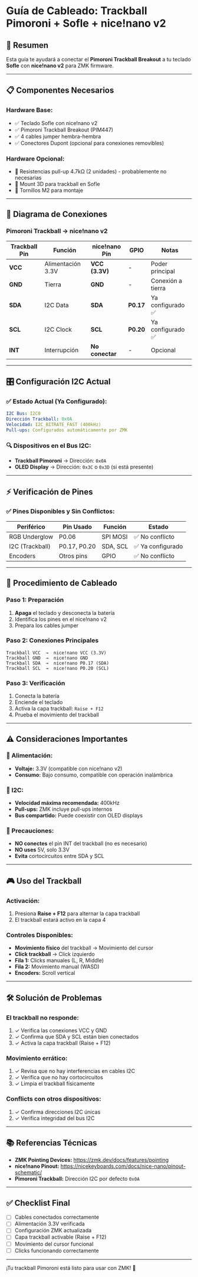 # Guía de Cableado: Trackball Pimoroni + Sofle + nice!nano v2

## 🎯 Resumen

Esta guía te ayudará a conectar el **Pimoroni Trackball Breakout** a tu teclado **Sofle** con **nice!nano v2** para ZMK firmware.

---

## 📋 Componentes Necesarios

### Hardware Base:
- ✅ Teclado Sofle con nice!nano v2
- ✅ Pimoroni Trackball Breakout (PIM447)
- ✅ 4 cables jumper hembra-hembra
- ✅ Conectores Dupont (opcional para conexiones removibles)

### Hardware Opcional:
- 🔧 Resistencias pull-up 4.7kΩ (2 unidades) - probablemente no necesarias
- 🔧 Mount 3D para trackball en Sofle
- 🔧 Tornillos M2 para montaje

---

## 🔌 Diagrama de Conexiones

### Pimoroni Trackball → nice!nano v2

| **Trackball Pin** | **Función** | **nice!nano Pin** | **GPIO** | **Notas** |
|-------------------|-------------|-------------------|----------|-----------|
| **VCC**           | Alimentación 3.3V | **VCC (3.3V)**   | -        | Poder principal |
| **GND**           | Tierra      | **GND**           | -        | Conexión a tierra |
| **SDA**           | I2C Data    | **SDA**           | **P0.17** | Ya configurado ✅ |
| **SCL**           | I2C Clock   | **SCL**           | **P0.20** | Ya configurado ✅ |
| **INT**           | Interrupción| **No conectar**   | -        | Opcional |

---

## 🎛️ Configuración I2C Actual

### ✅ Estado Actual (Ya Configurado):
```yaml
I2C Bus: I2C0
Dirección Trackball: 0x0A
Velocidad: I2C_BITRATE_FAST (400kHz)
Pull-ups: Configurados automáticamente por ZMK
```

### 🔍 Dispositivos en el Bus I2C:
- **Trackball Pimoroni** → Dirección: `0x0A`
- **OLED Display** → Dirección: `0x3C` o `0x3D` (si está presente)

---

## ⚡ Verificación de Pines

### ✅ Pines Disponibles y Sin Conflictos:

| **Periférico** | **Pin Usado** | **Función** | **Estado** |
|----------------|---------------|-------------|------------|
| RGB Underglow  | P0.06         | SPI MOSI    | ✅ No conflicto |
| I2C (Trackball)| P0.17, P0.20  | SDA, SCL    | ✅ Ya configurado |
| Encoders       | Otros pins    | GPIO        | ✅ No conflicto |

---

## 🔧 Procedimiento de Cableado

### Paso 1: Preparación
1. **Apaga** el teclado y desconecta la batería
2. Identifica los pines en el nice!nano v2
3. Prepara los cables jumper

### Paso 2: Conexiones Principales
```
Trackball VCC  →  nice!nano VCC (3.3V)
Trackball GND  →  nice!nano GND
Trackball SDA  →  nice!nano P0.17 (SDA)
Trackball SCL  →  nice!nano P0.20 (SCL)
```

### Paso 3: Verificación
1. Conecta la batería
2. Enciende el teclado
3. Activa la capa trackball: `Raise + F12`
4. Prueba el movimiento del trackball

---

## ⚠️ Consideraciones Importantes

### 🔋 Alimentación:
- **Voltaje:** 3.3V (compatible con nice!nano v2)
- **Consumo:** Bajo consumo, compatible con operación inalámbrica

### 📡 I2C:
- **Velocidad máxima recomendada:** 400kHz
- **Pull-ups:** ZMK incluye pull-ups internos
- **Bus compartido:** Puede coexistir con OLED displays

### 🚫 Precauciones:
- **NO conectes** el pin INT del trackball (no es necesario)
- **NO uses** 5V, solo 3.3V
- **Evita** cortocircuitos entre SDA y SCL

---

## 🎮 Uso del Trackball

### Activación:
1. Presiona **Raise + F12** para alternar la capa trackball
2. El trackball estará activo en la capa 4

### Controles Disponibles:
- **Movimiento físico** del trackball → Movimiento del cursor
- **Click trackball** → Click izquierdo
- **Fila 1:** Clicks manuales (L, R, Middle)
- **Fila 2:** Movimiento manual (WASD)
- **Encoders:** Scroll vertical

---

## 🛠️ Solución de Problemas

### El trackball no responde:
1. ✓ Verifica las conexiones VCC y GND
2. ✓ Confirma que SDA y SCL están bien conectados
3. ✓ Activa la capa trackball (Raise + F12)

### Movimiento errático:
1. ✓ Revisa que no hay interferencias en cables I2C
2. ✓ Verifica que no hay cortocircuitos
3. ✓ Limpia el trackball físicamente

### Conflicts con otros dispositivos:
1. ✓ Confirma direcciones I2C únicas
2. ✓ Verifica integridad del bus I2C

---

## 📚 Referencias Técnicas

- **ZMK Pointing Devices:** https://zmk.dev/docs/features/pointing
- **nice!nano Pinout:** https://nicekeyboards.com/docs/nice-nano/pinout-schematic/
- **Pimoroni Trackball:** Dirección I2C por defecto `0x0A`

---

## ✅ Checklist Final

- [ ] Cables conectados correctamente
- [ ] Alimentación 3.3V verificada
- [ ] Configuración ZMK actualizada
- [ ] Capa trackball activable (Raise + F12)
- [ ] Movimiento del cursor funcional
- [ ] Clicks funcionando correctamente

---

¡Tu trackball Pimoroni está listo para usar con ZMK! 🎉